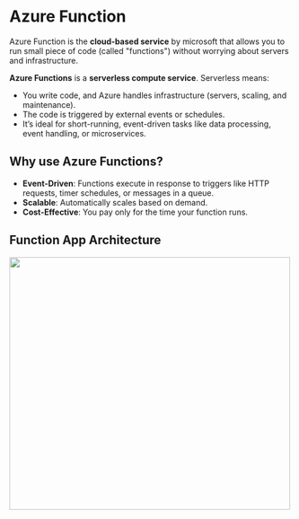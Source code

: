 # Azure Function

Azure Function is the **cloud-based service** by microsoft that allows you to run small piece of code (called "functions") without worrying about servers and infrastructure.

**Azure Functions** is a **serverless compute service**. Serverless means:
- You write code, and Azure handles infrastructure (servers, scaling, and maintenance).
- The code is triggered by external events or schedules.
- It’s ideal for short-running, event-driven tasks like data processing, event handling, or microservices.

## Why use Azure Functions?

- **Event-Driven**: Functions execute in response to triggers like HTTP requests, timer schedules, or messages in a queue.
- **Scalable**: Automatically scales based on demand.
- **Cost-Effective**: You pay only for the time your function runs.

## Function App Architecture

<img src="https://drive.google.com/uc?export=view&id=14_Q67adSir4Q7wPqIeDHNCB6o5ojfguY" width="500" height="450">
